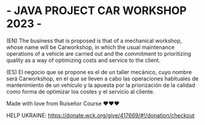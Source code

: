 # - JAVA PROJECT CAR WORKSHOP 2023 -
(EN) The business that is proposed is that of a mechanical workshop, whose name will be Carworkshop, in which the usual maintenance operations of a vehicle are carried out and the commitment to prioritizing quality as a way of optimizing costs and service to the client.

(ES) El negocio que se propone es el de un taller mecánico, cuyo nombre será
Carworkshop, en el que se lleven a cabo las operaciones habituales de
mantenimiento de un vehículo y la apuesta por la priorización de la calidad como forma de optimizar los costes
y el servicio al cliente.

Made with love from Ruiseñor Course :heart::heart::heart:

HELP UKRAINE: https://donate.wck.org/give/417669/#!/donation/checkout 
